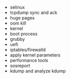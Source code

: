  - selinux
 - tcpdump sync and ack
 - huge pages
 - oom kill
 - kernel
 - boot process
 - grubby
 - uefi
 - iptables/firewalld
 - apply kernel parameters
 - performance tools
 - sosreport
 - kdump and analyze kdump
 